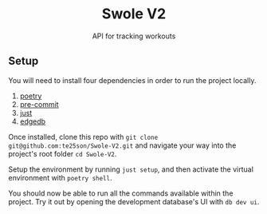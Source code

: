 <h1 align="center">Swole V2</h1>

<p align="center">API for tracking workouts</p>

## Setup

You will need to install four dependencies in order to run the project locally.

1. [poetry](https://python-poetry.org/docs/#installation)
2. [pre-commit](https://pre-commit.com/#installation)
3. [just](https://github.com/casey/just#packages)
4. [edgedb](https://www.edgedb.com/install)

Once installed, clone this repo with `git clone git@github.com:te25son/Swole-V2.git` and navigate your way into the project's root folder `cd Swole-V2`.

Setup the environment by running `just setup`, and then activate the virtual environment with `poetry shell`.

You should now be able to run all the commands available within the project. Try it out by opening the development database's UI with `db dev ui`.
